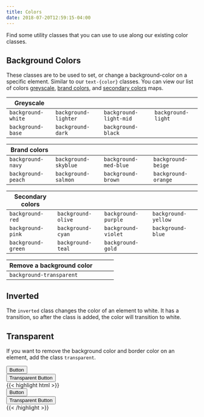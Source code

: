 ```yaml
---
title: Colors
date: 2018-07-20T12:59:15-04:00
---
```

Find some utility classes that you can use to use along our existing color classes.

## Background Colors 

These classes are to be used to set, or change a background-color on a specific element. Similar to our `text-{color}` classes.
You can view our list of colors [greyscale](/section-color.html#kssref-color-greyscale), [brand colors](/section-color.html#kssref-color-brandcolors), and [secondary colors](/section-color.html#kssref-color-secondarycolors) maps.

| Greyscale               |                          |                           |                            |
| ----------------------- | ------------------------ | ------------------------- | -------------------------- |
| `background-white`      | `background-lighter`     | `background-light-mid`    | `background-light`         |
| `background-base`       | `background-dark`        | `background-black`        |                            |

| Brand colors            |                          |                           |                            |
| ----------------------- | ------------------------ | ------------------------- | -------------------------- |
| `background-navy`       | `background-skyblue`     | `background-med-blue`     | `background-beige`         |
| `background-peach`      | `background-salmon`      | `background-brown`        | `background-orange`        |

| Secondary colors        |                          |                           |                            |
| ----------------------- | ------------------------ | ------------------------- | -------------------------- |
| `background-red`        | `background-olive`       | `background-purple`       | `background-yellow`        |
| `background-pink`       | `background-cyan`        | `background-violet`       | `background-blue`          |
| `background-green`      | `background-teal`        | `background-gold`         |                            |

| Remove a background color |                          |                           |                            |
| ------------------------- | ------------------------ | ------------------------- | -------------------------- |
| `background-transparent`  |                          |                           |                            |


## Inverted

The `inverted` class changes the color of an element to white. It has a transition, so after the class is added, the color
will transition to white.

## Transparent

If you want to remove the background color and border color on an element, add the class `transparent`.

<div class="block-container pui-card background-lighter">
  <div class="block-6">
    <button class="button">Button</button>
  </div>
  <div class="block-6">
    <button class="button transparent">Transparent Button</button>
  </div>
</div>

<div class="mt-3 mb-4">
{{< highlight html >}}
<div class="block-container pui-card background-lighter">
  <div class="block-6">
    <button class="button">Button</button>
  </div>
  <div class="block-6">
    <button class="button transparent">Transparent Button</button>
  </div>
</div>
{{< /highlight >}}
</div>
